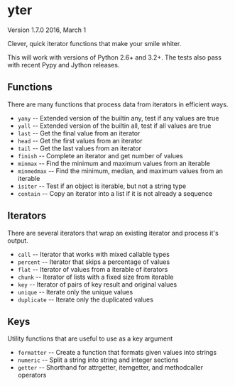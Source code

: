 # yter

Version 1.7.0
2016, March 1

Clever, quick iterator functions that make your smile whiter.

This will work with versions of Python 2.6+ and 3.2+. The tests also pass with
recent Pypy and Jython releases.


## Functions

There are many functions that process data from iterators in efficient ways.

* `yany` -- Extended version of the builtin any, test if any values are true
* `yall` -- Extended version of the builtin all, test if all values are true
* `last` -- Get the final value from an iterator
* `head` -- Get the first values from an iterator
* `tail` -- Get the last values from an iterator
* `finish` -- Complete an iterator and get number of values
* `minmax` -- Find the minimum and maximum values from an iterable
* `minmedmax` -- Find the minimum, median, and maximum values from an iterable
* `isiter` -- Test if an object is iterable, but not a string type
* `contain` -- Copy an iterator into a list if it is not already a sequence


## Iterators

There are several iterators that wrap an existing iterator and process it's output.

* `call` -- Iterator that works with mixed callable types
* `percent` -- Iterator that skips a percentage of values
* `flat` -- Iterator of values from a iterable of iterators
* `chunk` -- Iterator of lists with a fixed size from iterable
* `key` -- Iterator of pairs of key result and original values
* `unique` -- Iterate only the unique values
* `duplicate` -- Iterate only the duplicated values

## Keys

Utility functions that are useful to use as a key argument

* `formatter` -- Create a function that formats given values into strings
* `numeric` -- Split a string into string and integer sections
* `getter` -- Shorthand for attrgetter, itemgetter, and methodcaller operators
